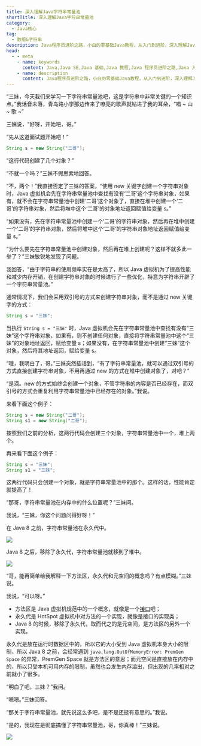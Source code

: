 ```yaml
---
title: 深入理解Java字符串常量池
shortTitle: 深入理解Java字符串常量池
category:
  - Java核心
tag:
  - 数组&字符串
description: Java程序员进阶之路，小白的零基础Java教程，从入门到进阶，深入理解Java字符串常量池
head:
  - - meta
    - name: keywords
      content: Java,Java SE,Java 基础,Java 教程,Java 程序员进阶之路,Java 入门,java字符串,String
    - name: description
      content: Java程序员进阶之路，小白的零基础Java教程，从入门到进阶，深入理解Java字符串常量池
---
```


“三妹，今天我们来学习一下字符串常量池吧，这是字符串中非常关键的一个知识点。”我话音未落，青岛路小学那边传来了嘹亮的歌声就钻进了我的耳朵，“唱 ~ 山 ~ 歌 ~”

三妹说，“好呀，开始吧，哥。”

“先从这道面试题开始吧！”

```java
String s = new String("二哥");
```

“这行代码创建了几个对象？”

“不就一个吗？”三妹不假思索地回答。

“不，两个！”我直接否定了三妹的答案，“使用 new 关键字创建一个字符串对象时，Java 虚拟机会先在字符串常量池中查找有没有‘二哥’这个字符串对象，如果有，就不会在字符串常量池中创建‘二哥’这个对象了，直接在堆中创建一个‘二哥’的字符串对象，然后将堆中这个‘二哥’的对象地址返回赋值给变量 s。”

“如果没有，先在字符串常量池中创建一个‘二哥’的字符串对象，然后再在堆中创建一个‘二哥’的字符串对象，然后将堆中这个‘二哥’的字符串对象地址返回赋值给变量 s。”

“为什么要先在字符串常量池中创建对象，然后再在堆上创建呢？这样不就多此一举了？”三妹敏锐地发现了问题。

我回答，“由于字符串的使用频率实在是太高了，所以 Java 虚拟机为了提高性能和减少内存开销，在创建字符串对象的时候进行了一些优化，特意为字符串开辟了一个字符串常量池。”

通常情况下，我们会采用双引号的方式来创建字符串对象，而不是通过 new 关键字的方式：

```java
String s = "三妹";
```

当执行 `String s = "三妹"` 时，Java 虚拟机会先在字符串常量池中查找有没有“三妹”这个字符串对象，如果有，则不创建任何对象，直接将字符串常量池中这个“三妹”的对象地址返回，赋给变量 s；如果没有，在字符串常量池中创建“三妹”这个对象，然后将其地址返回，赋给变量 s。

“哦，我明白了，哥。”三妹突然插话到，“有了字符串常量池，就可以通过双引号的方式直接创建字符串对象，不用再通过 new 的方式在堆中创建对象了，对吧？”

“是滴。new 的方式始终会创建一个对象，不管字符串的内容是否已经存在，而双引号的方式会重复利用字符串常量池中已经存在的对象。”我说。

来看下面这个例子：

```java
String s = new String("二哥");
String s1 = new String("二哥");
```

按照我们之前的分析，这两行代码会创建三个对象，字符串常量池中一个，堆上两个。

再来看下面这个例子：

```java
String s = "三妹";
String s1 = "三妹";
```

这两行代码只会创建一个对象，就是字符串常量池中的那个。这样的话，性能肯定就提高了！

“那哥，字符串常量池在内存中的什么位置呢？”三妹问。

我说，“三妹，你这个问题问得好呀！”

在 Java 8 之前，字符串常量池在永久代中。

![](http://cdn.tobebetterjavaer.com/tobebetterjavaer/images/string/constant-pool-01.png)

Java 8 之后，移除了永久代，字符串常量池就移到了堆中。

![](http://cdn.tobebetterjavaer.com/tobebetterjavaer/images/string/constant-pool-02.png)

“哥，能再简单给我解释一下方法区，永久代和元空间的概念吗？有点模糊。”三妹说。

我说，“可以呀。”

- 方法区是 Java 虚拟机规范中的一个概念，就像是一个[接口](https://tobebetterjavaer.com/oo/interface.html)吧；
- 永久代是 HotSpot 虚拟机中对方法的一个实现，就像是接口的实现类；
- Java 8 的时候，移除了永久代，取而代之的是元空间，是方法区的另外一个实现。

永久代是放在运行时数据区中的，所以它的大小受到 Java 虚拟机本身大小的限制，所以 Java 8 之前，会经常遇到 `java.lang.OutOfMemoryError: PremGen Space` 的异常，PremGen Space 就是方法区的意思；而元空间是直接放在内存中的，所以只受本机可用内存的限制，虽然也会发生内存溢出，但出现的几率相对之前就小了很多。

“明白了吧，三妹？”我问。

“嗯嗯。”三妹回答。

“那关于字符串常量池，就先说这么多吧，是不是还挺有意思的。”我说。

“是的，我现在是彻底搞懂了字符串常量池，哥，你真棒！”三妹说。

![](http://cdn.tobebetterjavaer.com/tobebetterjavaer/images/xingbiaogongzhonghao.png)